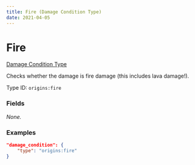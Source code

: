 ```yaml
---
title: Fire (Damage Condition Type)
date: 2021-04-05
---
```


# Fire

[Damage Condition Type](../damage_condition_types.md)

Checks whether the damage is fire damage (this includes lava damage!).

Type ID: `origins:fire`


### Fields

_None._


### Examples

```json
"damage_condition": {
    "type": "origins:fire"
}
```
